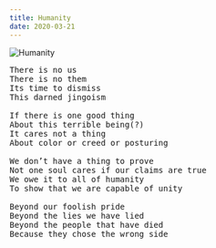 ```yaml
---
title: Humanity
date: 2020-03-21
---
```


![Humanity](/$relToAbs("humanity.jpg")$)

<!--more-->

<pre>
There is no us
There is no them
Its time to dismiss
This darned jingoism

If there is one good thing
About this terrible being(?)
It cares not a thing
About color or creed or posturing

We don’t have a thing to prove
Not one soul cares if our claims are true
We owe it to all of humanity
To show that we are capable of unity

Beyond our foolish pride
Beyond the lies we have lied
Beyond the people that have died
Because they chose the wrong side
</pre>
